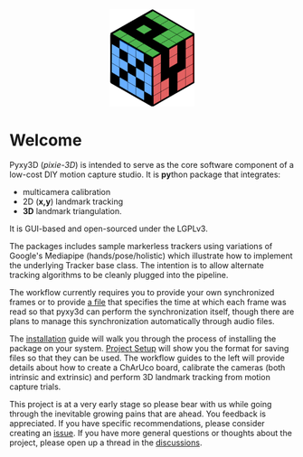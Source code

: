 <div align="center"><img src = "images/pyxy3d_logo.svg" width = "150"></div>


# Welcome

Pyxy3D (*pixie-3D*) is intended to serve as the core software component of a low-cost DIY motion capture studio. It is **py**thon package that integrates:

- multicamera calibration
- 2D (**x,y**) landmark tracking
- **3D** landmark triangulation. 

It is GUI-based and open-sourced under the LGPLv3.

The packages includes sample markerless trackers using variations of Google's Mediapipe (hands/pose/holistic) which illustrate how to implement the underlying Tracker base class. The intention is to allow alternate tracking algorithms to be cleanly plugged into the pipeline.

The workflow currently requires you to provide your own synchronized frames or to provide [a file](project_setup.md#frame_time_historycsv) that specifies the time at which each frame was read so that pyxy3d can perform the synchronization itself, though there are plans to manage this synchronization automatically through audio files.

The [installation](installation.md) guide will walk you through the process of installing the package on your system. [Project Setup](project_setup.md) will show you the format for saving files so that they can be used. The workflow guides to the left will provide details about how to create a ChArUco board, calibrate the cameras (both intrinsic and extrinsic) and perform 3D landmark tracking from motion capture trials.

This project is at a very early stage so please bear with us while going through the inevitable growing pains that are ahead. You feedback is appreciated. If you have specific recommendations, please consider creating an [issue](https://github.com/mprib/pyxy3d/issues). If you have more general questions or thoughts about the project, please open up a thread in the [discussions](https://github.com/mprib/pyxy3d/discussions).

